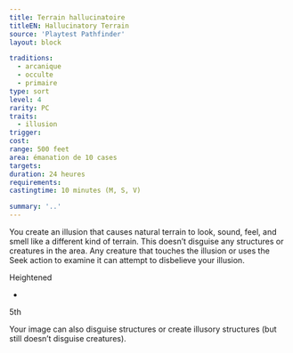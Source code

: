 ```yaml
---
title: Terrain hallucinatoire
titleEN: Hallucinatory Terrain
source: 'Playtest Pathfinder'
layout: block

traditions:
  - arcanique
  - occulte
  - primaire
type: sort
level: 4
rarity: PC
traits:
  - illusion
trigger: 
cost: 
range: 500 feet
area: émanation de 10 cases
targets: 
duration: 24 heures
requirements: 
castingtime: 10 minutes (M, S, V)

summary: '..'
---
```

You create an illusion that causes natural terrain to look, sound, feel, and smell like a different kind of terrain. This doesn’t disguise any structures or creatures in the area. Any creature that touches the illusion or uses the Seek action to examine it can attempt to disbelieve your illusion.

Heightened

-

5th

Your image can also disguise structures or create illusory structures (but still doesn’t disguise creatures).